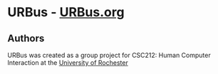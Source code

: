 # URBus - [URBus.org](http://www.urbus.org) 

## Authors
URBus was created as a group project for CSC212: Human Computer Interaction at the [University of Rochester](http://www.rochester.edu/)